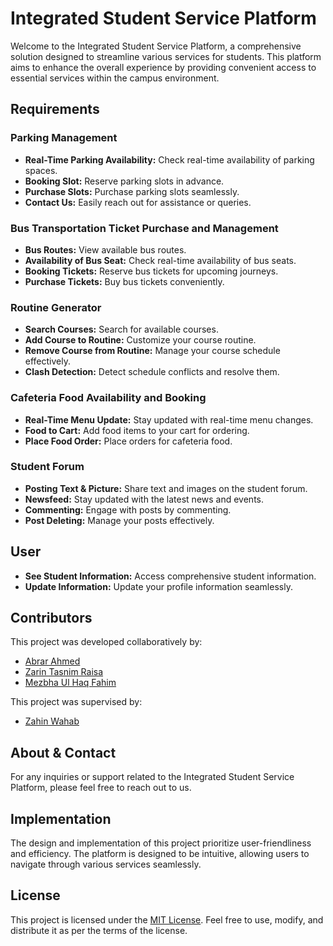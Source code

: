 # Integrated Student Service Platform

Welcome to the Integrated Student Service Platform, a comprehensive solution designed to streamline various services for students. This platform aims to enhance the overall experience by providing convenient access to essential services within the campus environment.

## Requirements

### Parking Management
- **Real-Time Parking Availability:** Check real-time availability of parking spaces.
- **Booking Slot:** Reserve parking slots in advance.
- **Purchase Slots:** Purchase parking slots seamlessly.
- **Contact Us:** Easily reach out for assistance or queries.

### Bus Transportation Ticket Purchase and Management
- **Bus Routes:** View available bus routes.
- **Availability of Bus Seat:** Check real-time availability of bus seats.
- **Booking Tickets:** Reserve bus tickets for upcoming journeys.
- **Purchase Tickets:** Buy bus tickets conveniently.

### Routine Generator
- **Search Courses:** Search for available courses.
- **Add Course to Routine:** Customize your course routine.
- **Remove Course from Routine:** Manage your course schedule effectively.
- **Clash Detection:** Detect schedule conflicts and resolve them.

### Cafeteria Food Availability and Booking
- **Real-Time Menu Update:** Stay updated with real-time menu changes.
- **Food to Cart:** Add food items to your cart for ordering.
- **Place Food Order:** Place orders for cafeteria food.

### Student Forum
- **Posting Text & Picture:** Share text and images on the student forum.
- **Newsfeed:** Stay updated with the latest news and events.
- **Commenting:** Engage with posts by commenting.
- **Post Deleting:** Manage your posts effectively.

## User
- **See Student Information:** Access comprehensive student information.
- **Update Information:** Update your profile information seamlessly.

## Contributors

This project was developed collaboratively by:
- [Abrar Ahmed](https://github.com/abrarahmd)
- [Zarin Tasnim Raisa](https://github.com/ZarinTasnimRaisa)
- [Mezbha Ul Haq Fahim](https://github.com/MezbhaFahim)

This project was supervised by:
- [Zahin Wahab](https://github.com/zahinwahab)

## About & Contact

For any inquiries or support related to the Integrated Student Service Platform, please feel free to reach out to us.

## Implementation

The design and implementation of this project prioritize user-friendliness and efficiency. The platform is designed to be intuitive, allowing users to navigate through various services seamlessly.

## License

This project is licensed under the [MIT License](LICENSE). Feel free to use, modify, and distribute it as per the terms of the license.
